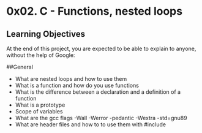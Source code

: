# 0x02. C - Functions, nested loops
## Learning Objectives
At the end of this project, you are expected to be able to explain to anyone, without the help of Google:

##General
* What are nested loops and how to use them
* What is a function and how do you use functions
* What is the difference between a declaration and a definition of a function
* What is a prototype
* Scope of variables
* What are the gcc flags -Wall -Werror -pedantic -Wextra -std=gnu89
* What are header files and how to to use them with #include
